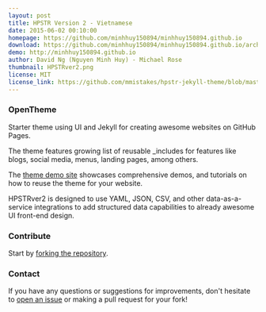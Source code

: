 ```yaml
---
layout: post
title: HPSTR Version 2 - Vietnamese
date: 2015-06-02 00:10:00
homepage: https://github.com/minhhuy150894/minhhuy150894.github.io
download: https://github.com/minhhuy150894/minhhuy150894.github.io/archive/master.zip
demo: http://minhhuy150894.github.io
author: David Ng (Nguyen Minh Huy) - Michael Rose
thumbnail: HPSTRver2.png
license: MIT
license_link: https://github.com/mmistakes/hpstr-jekyll-theme/blob/master/LICENSE
---
```

### OpenTheme
Starter theme using UI and Jekyll for creating awesome websites on GitHub Pages.

The theme features growing list of reusable _includes for features like blogs, social media, menus, landing pages, among others.

The [theme demo site](http://minhhuy150894.github.io) showcases comprehensive demos, and tutorials on how to reuse the theme for your website.

HPSTRver2 is designed to use YAML, JSON, CSV, and other data-as-a-service integrations to add structured data capabilities to already awesome UI front-end design.

### Contribute
Start by [forking the repository](https://github.com/minhhuy150894/minhhuy150894.github.io/fork).

### Contact

If you have any questions or suggestions for improvements, don't hesitate to [open an issue](https://github.com/minhhuy150894/minhhuy150894.github.io/issues) or making a pull request for your fork!

